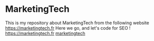 # MarketingTech
This is my repository about MarketingTech from the following website https://marketingtech.fr Here we go, and let's code for SEO !
https://marketingtech.fr
[marketingtech](https://marketingtech.fr)
